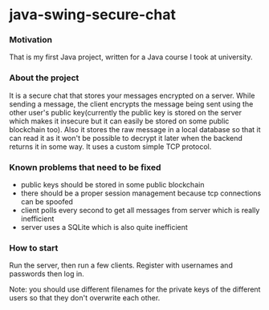 # java-swing-secure-chat

### Motivation
That is my first Java project, written for a Java course I took at university.

### About the project
It is a secure chat that stores your messages encrypted on a server. While sending a message, the client encrypts the message being sent using the other user's public key(currently the public key is stored on the server which makes it insecure but it can easily be stored on some public blockchain too). Also it stores the raw message in a local database so that it can read it as it won't be possible to decrypt it later when the backend returns it in some way. It uses a custom simple TCP protocol.

### Known problems that need to be fixed
- public keys should be stored in some public blockchain
- there should be a proper session management because tcp connections can be spoofed
- client polls every second to get all messages from server which is really inefficient
- server uses a SQLite which is also quite inefficient

### How to start
Run the server, then run a few clients. Register with usernames and passwords then log in.

Note: you should use different filenames for the private keys of the different users so that they don't overwrite each other.

